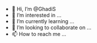 - 👋 Hi, I’m @GhadiS
- 👀 I’m interested in ...
- 🌱 I’m currently learning ...
- 💞️ I’m looking to collaborate on ...
- 📫 How to reach me ...

<!---
GhadiS/GhadiS is a ✨ special ✨ repository because its `README.md` (this file) appears on your GitHub profile.
You can click the Preview link to take a look at your changes.
--->

